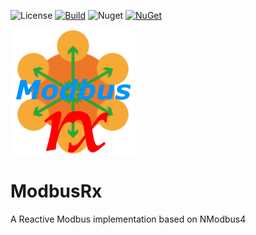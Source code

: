 ![License](https://img.shields.io/github/license/ChrisPulman/ModbusRx.svg) [![Build](https://github.com/ChrisPulman/ModbusRx/actions/workflows/BuildOnly.yml/badge.svg)](https://github.com/ChrisPulman/ModbusRx/actions/workflows/BuildOnly.yml) ![Nuget](https://img.shields.io/nuget/dt/ModbusRx?color=pink&style=plastic) [![NuGet](https://img.shields.io/nuget/v/ModbusRx.svg?style=plastic)](https://www.nuget.org/packages/ModbusRx)

<p align="left">
  <a href="https://github.com/ChrisPulman/ModbusRx">
    <img alt="ModbusRx" src="https://github.com/ChrisPulman/ModbusRx/blob/main/Images/ModbusRx.png" width="200"/>
  </a>
</p>

# ModbusRx
A Reactive Modbus implementation based on NModbus4


